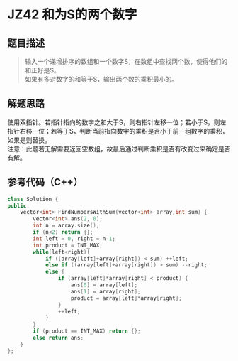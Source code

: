 # JZ42 和为S的两个数字
## 题目描述
> 输入一个递增排序的数组和一个数字S，在数组中查找两个数，使得他们的和正好是S。  
> 如果有多对数字的和等于S，输出两个数的乘积最小的。

## 解题思路
使用双指针。若指针指向的数字之和大于S，则右指针左移一位；若小于S，则左指针右移一位；若等于S，判断当前指向数字的乘积是否小于前一组数字的乘积，如果是则替换。  
注意：此题若无解需要返回空数组，故最后通过判断乘积是否有改变过来确定是否有解。

## 参考代码（C++）
```C++
class Solution {
public:
    vector<int> FindNumbersWithSum(vector<int> array,int sum) {
        vector<int> ans(2, 0);
        int n = array.size();
        if (n<2) return {};
        int left = 0, right = n-1;
        int product = INT_MAX;
        while(left<right){
            if ((array[left]+array[right]) < sum) ++left;
            else if ((array[left]+array[right]) > sum) --right;
            else {
                if (array[left]*array[right] < product) {
                    ans[0] = array[left];
                    ans[1] = array[right];
                    product = array[left]*array[right];
                }
                ++left;
            }
        }
        if (product == INT_MAX) return {};
        else return ans;
    }
};
```
